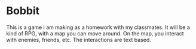 # Bobbit
This is a game i am making as a homework with my classmates.
It will be a kind of RPG, with a map you can move around. On the map, you interact with enemies, friends, etc. The interactions are text based.
